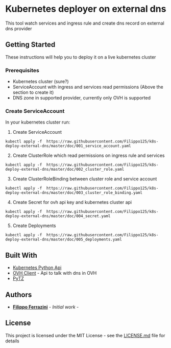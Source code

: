 # Kubernetes deployer on external dns
This tool watch services and ingress rule and create dns record on external dns provider
## Getting Started
These instructions will help you to deploy it on a live kubernetes cluster

### Prerequisites
* Kubernetes cluster (sure?)
* ServiceAccount with ingress and services read permissions (Above the section to create it)
* DNS zone in supported provider, currently only OVH is supported
### Create ServiceAccount
In your kubernetes cluster run:

1. Create ServiceAccount
```
kubectl apply -f  https://raw.githubusercontent.com/Filippo125/k8s-deploy-external-dns/master/doc/001_service_account.yaml
```

2. Create ClusterRole which read permissions on ingress rule and services
```
kubectl apply -f  https://raw.githubusercontent.com/Filippo125/k8s-deploy-external-dns/master/doc/002_cluster_role.yaml
```

3. Create ClusterRoleBinding between cluster role and service account
```
kubectl apply -f  https://raw.githubusercontent.com/Filippo125/k8s-deploy-external-dns/master/doc/003_cluster_role_binding.yaml
```

4. Create Secret for ovh api key and kubernetes cluster api
```
kubectl apply -f  https://raw.githubusercontent.com/Filippo125/k8s-deploy-external-dns/master/doc/004_secret.yaml
```

5. Create Deployments
```
kubectl apply -f  https://raw.githubusercontent.com/Filippo125/k8s-deploy-external-dns/master/doc/005_deployments.yaml
```


## Built With
* [Kubernetes Python Api](https://pypi.org/project/kubernetes/)
* [OVH Client](https://pypi.org/project/ovh/) - Api to talk with dns in OVH
* [PyTZ](https://pypi.org/project/pytz/)
## Authors
* **[Filippo Ferrazini](https://github.com/Filippo125)** - *Initial work* -
## License
This project is licensed under the MIT License - see the [LICENSE.md](LICENSE.md) file for details
